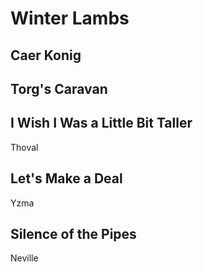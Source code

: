 # Winter Lambs

## Caer Konig

## Torg's Caravan

## I Wish I Was a Little Bit Taller
Thoval

## Let's Make a Deal
Yzma

## Silence of the Pipes
Neville
